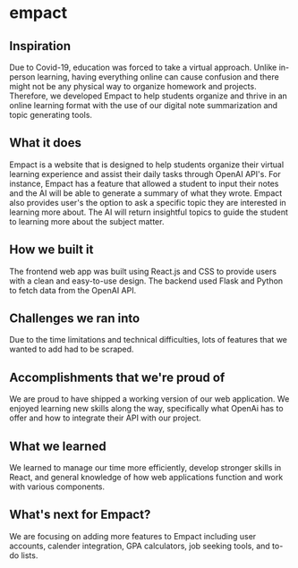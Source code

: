 # empact

## Inspiration
Due to Covid-19, education was forced to take a virtual approach. Unlike in-person learning, having everything online can cause confusion and there might not be any physical way to organize homework and projects. Therefore, we developed Empact to help students organize and thrive in an online learning format with the use of our digital note summarization and topic generating tools.

## What it does
Empact is a website that is designed to help students organize their virtual learning experience and assist their daily tasks through OpenAI API's. For instance, Empact has a feature that allowed a student to input their notes and the AI will be able to generate a summary of what they wrote. Empact also provides user's the option to ask a specific topic they are interested in learning more about. The AI will return insightful topics to guide the student to learning more about the subject matter.

## How we built it
The frontend web app was built using React.js and CSS to provide users with a clean and easy-to-use design. The backend used Flask and Python to fetch data from the OpenAI API.

## Challenges we ran into
Due to the time limitations and technical difficulties, lots of features that we wanted to add had to be scraped. 

## Accomplishments that we're proud of
We are proud to have shipped a working version of our web application. We enjoyed learning new skills along the way, specifically what OpenAi has to offer and how to integrate their API with our project. 

## What we learned 
We learned to manage our time more efficiently, develop stronger skills in React, and general knowledge of how web applications function and work with various components.

## What's next for Empact?
We are focusing on adding more features to Empact including user accounts, calender integration, GPA calculators, job seeking tools, and to-do lists.
